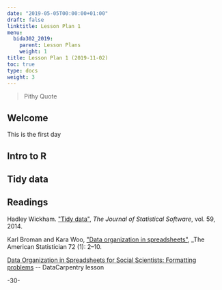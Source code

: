 ```yaml
---
date: "2019-05-05T00:00:00+01:00"
draft: false
linktitle: Lesson Plan 1
menu:
  bida302_2019:
    parent: Lesson Plans
    weight: 1
title: Lesson Plan 1 (2019-11-02)
toc: true
type: docs
weight: 3
---
```


> Pithy Quote

## Welcome

This is the first day


## Intro to R

## Tidy data


## Readings

Hadley Wickham. ["Tidy data"](https://vita.had.co.nz/papers/tidy-data.html), _The Journal of Statistical Software_, vol. 59, 2014.

Karl Broman and Kara Woo, ["Data organization in spreadsheets"](https://doi.org/10.1080/00031305.2017.1375989), _The American Statistician 72 (1): 2–10.

[Data Organization in Spreadsheets for Social Scientists: Formatting problems](https://datacarpentry.org/spreadsheets-socialsci/02-common-mistakes/index.html) -- DataCarpentry lesson



-30-
